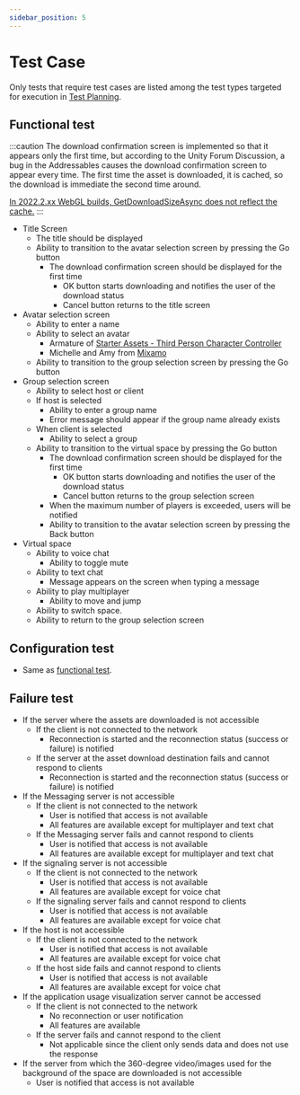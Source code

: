 ```yaml
---
sidebar_position: 5
---
```


# Test Case

Only tests that require test cases are listed among the test types targeted for execution in [Test Planning](./test-planning.md).

## Functional test

:::caution
The download confirmation screen is implemented so that it appears only the first time, but according to the Unity Forum Discussion, a bug in the Addressables causes the download confirmation screen to appear every time.
The first time the asset is downloaded, it is cached, so the download is immediate the second time around.

[In 2022.2.xx WebGL builds, GetDownloadSizeAsync does not reflect the cache.](https://forum.unity.com/threads/in-2022-2-xx-webgl-builds-getdownloadsizeasync-does-not-reflect-the-cache.1440877/)
:::

- Title Screen
  - The title should be displayed
  - Ability to transition to the avatar selection screen by pressing the Go button
    - The download confirmation screen should be displayed for the first time
      - OK button starts downloading and notifies the user of the download status
      - Cancel button returns to the title screen
- Avatar selection screen
  - Ability to enter a name
  - Ability to select an avatar
    - Armature of [Starter Assets - Third Person Character Controller](https://assetstore.unity.com/packages/essentials/starter-assets-third-person-character-controller-196526?locale=en-JP)
    - Michelle and Amy from [Mixamo](https://www.mixamo.com)
  - Ability to transition to the group selection screen by pressing the Go button
- Group selection screen
  - Ability to select host or client
  - If host is selected
    - Ability to enter a group name
    - Error message should appear if the group name already exists
  - When client is selected
    - Ability to select a group
  - Ability to transition to the virtual space by pressing the Go button
    - The download confirmation screen should be displayed for the first time
      - OK button starts downloading and notifies the user of the download status
      - Cancel button returns to the group selection screen
    - When the maximum number of players is exceeded, users will be notified
    - Ability to transition to the avatar selection screen by pressing the Back button
- Virtual space
  - Ability to voice chat
    - Ability to toggle mute
  - Ability to text chat
    - Message appears on the screen when typing a message
  - Ability to play multiplayer
    - Ability to move and jump
  - Ability to switch space.
  - Ability to return to the group selection screen

## Configuration test

- Same as [functional test](#functional-test).

## Failure test

- If the server where the assets are downloaded is not accessible
  - If the client is not connected to the network
    - Reconnection is started and the reconnection status (success or failure) is notified
  - If the server at the asset download destination fails and cannot respond to clients
    - Reconnection is started and the reconnection status (success or failure) is notified
- If the Messaging server is not accessible
  - If the client is not connected to the network
    - User is notified that access is not available
    - All features are available except for multiplayer and text chat
  - If the Messaging server fails and cannot respond to clients
    - User is notified that access is not available
    - All features are available except for multiplayer and text chat
- If the signaling server is not accessible
  - If the client is not connected to the network
    - User is notified that access is not available
    - All features are available except for voice chat
  - If the signaling server fails and cannot respond to clients
    - User is notified that access is not available
    - All features are available except for voice chat
- If the host is not accessible
  - If the client is not connected to the network
    - User is notified that access is not available
    - All features are available except for voice chat
  - If the host side fails and cannot respond to clients
    - User is notified that access is not available
    - All features are available except for voice chat
- If the application usage visualization server cannot be accessed
  - If the client is not connected to the network
    - No reconnection or user notification
    - All features are available
  - If the server fails and cannot respond to the client
    - Not applicable since the client only sends data and does not use the response
- If the server from which the 360-degree video/images used for the background of the space are downloaded is not accessible
  - User is notified that access is not available
